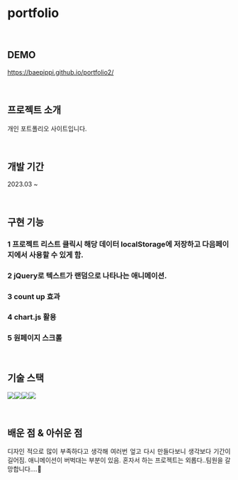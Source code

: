 # portfolio

<br>

## DEMO

https://baepippi.github.io/portfolio2/

<br>

## 프로젝트 소개

<p align="justify">
개인 포트폴리오 사이트입니다.
</p>

<br>

## 개발 기간

<p align="justify">
2023.03 ~ 
</p>

<br>

## 구현 기능

### 1 프로젝트 리스트 클릭시 해당 데이터 localStorage에 저장하고 다음페이지에서 사용할 수 있게 함.

### 2 jQuery로 텍스트가 랜덤으로 나타나는 애니메이션.

### 3 count up 효과

### 4 chart.js 활용

### 5 원페이지 스크롤

<br>

## 기술 스택

<img src="https://img.shields.io/badge/html5-E34F26?style=for-the-badge&logo=html5&logoColor=white"><img src="https://img.shields.io/badge/css-1572B6?style=for-the-badge&logo=css3&logoColor=white"><img src="https://img.shields.io/badge/javascript-F7DF1E?style=for-the-badge&logo=javascript&logoColor=black"><img src="https://img.shields.io/badge/jquery-0769AD?style=for-the-badge&logo=jquery&logoColor=white">

<br>

## 배운 점 & 아쉬운 점

<p align="justify">
디자인 적으로 많이 부족하다고 생각해 여러번 엎고 다시 만들다보니 생각보다 기간이 길어짐.
애니메이션이 버벅대는 부분이 있음.
혼자서 하는 프로젝트는 외롭다..팀원을 갈망합니다....🥲
</p>

<br>


